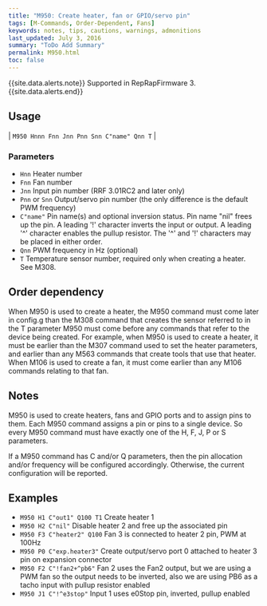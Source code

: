 ```yaml
---
title: "M950: Create heater, fan or GPIO/servo pin" 
tags: [M-Commands, Order-Dependent, Fans]
keywords: notes, tips, cautions, warnings, admonitions
last_updated: July 3, 2016
summary: "ToDo Add Summary"
permalink: M950.html
toc: false
---
```


{{site.data.alerts.note}}
Supported in RepRapFirmware 3.
{{site.data.alerts.end}}


## Usage ##

| `M950 Hnnn Fnn Jnn Pnn Snn C"name" Qnn T` | 

### Parameters ###

+ `Hnn` Heater number
+ `Fnn` Fan number
+ `Jnn` Input pin number (RRF 3.01RC2 and later only)
+ `Pnn` or `Snn` Output/servo pin number (the only difference is the default PWM frequency)
+ `C"name"` Pin name(s) and optional inversion status. Pin name "nil" frees up the pin. A leading '!' character inverts the input or output. A leading '^' character enables the pullup resistor. The '^' and '!' characters may be placed in either order.
+ `Qnn` PWM frequency in Hz (optional)
+ `T` Temperature sensor number, required only when creating a heater. See M308.

## Order dependency ##

When M950 is used to create a heater, the M950 command must come later in config.g than the M308 command that creates the sensor referred to in the T parameter
M950 must come before any commands that refer to the device being created. For example, when M950 is used to create a heater, it must be earlier than the M307 command used to set the heater parameters, and earlier than any M563 commands that create tools that use that heater. When M106 is used to create a fan, it must come earlier than any M106 commands relating to that fan.

## Notes ## 

M950 is used to create heaters, fans and GPIO ports and to assign pins to them. Each M950 command assigns a pin or pins to a single device. So every M950 command must have exactly one of the H, F, J, P or S parameters.

If a M950 command has C and/or Q parameters, then the pin allocation and/or frequency will be configured accordingly. Otherwise, the current configuration will be reported.


## Examples ##

+ `M950 H1 C"out1" Q100 T1` Create heater 1
+ `M950 H2 C"nil"` Disable heater 2 and free up the associated pin
+ `M950 F3 C"heater2" Q100` Fan 3 is connected to heater 2 pin, PWM at 100Hz
+ `M950 P0 C"exp.heater3"` Create output/servo port 0 attached to heater 3 pin on expansion connector
+ `M950 F2 C"!fan2+^pb6"` Fan 2 uses the Fan2 output, but we are using a PWM fan so the output needs to be inverted, also we are using PB6 as a tacho input with pullup resistor enabled
+ `M950 J1 C"!^e3stop"` Input 1 uses e0Stop pin, inverted, pullup enabled
